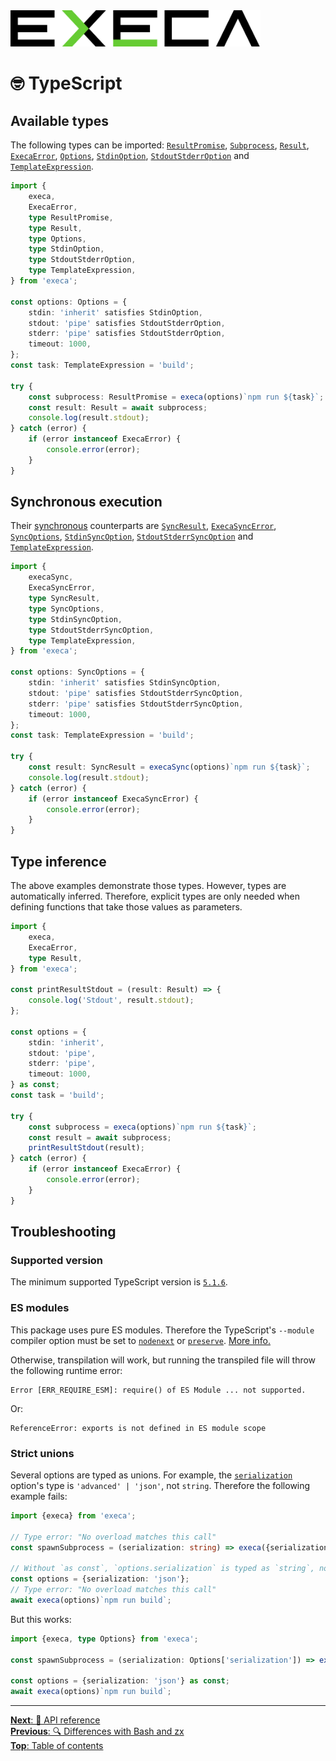 <picture>
	<source media="(prefers-color-scheme: dark)" srcset="../media/logo_dark.svg">
	<img alt="execa logo" src="../media/logo.svg" width="400">
</picture>
<br>

# 🤓 TypeScript

## Available types

The following types can be imported: [`ResultPromise`](api.md#return-value), [`Subprocess`](api.md#subprocess), [`Result`](api.md#result), [`ExecaError`](api.md#execaerror), [`Options`](api.md#options), [`StdinOption`](api.md#optionsstdin), [`StdoutStderrOption`](api.md#optionsstdout) and [`TemplateExpression`](api.md#execacommand).

```ts
import {
	execa,
	ExecaError,
	type ResultPromise,
	type Result,
	type Options,
	type StdinOption,
	type StdoutStderrOption,
	type TemplateExpression,
} from 'execa';

const options: Options = {
	stdin: 'inherit' satisfies StdinOption,
	stdout: 'pipe' satisfies StdoutStderrOption,
	stderr: 'pipe' satisfies StdoutStderrOption,
	timeout: 1000,
};
const task: TemplateExpression = 'build';

try {
	const subprocess: ResultPromise = execa(options)`npm run ${task}`;
	const result: Result = await subprocess;
	console.log(result.stdout);
} catch (error) {
	if (error instanceof ExecaError) {
		console.error(error);
	}
}
```

## Synchronous execution

Their [synchronous](#synchronous-execution) counterparts are [`SyncResult`](api.md#result), [`ExecaSyncError`](api.md#execasyncerror), [`SyncOptions`](api.md#options), [`StdinSyncOption`](api.md#optionsstdin), [`StdoutStderrSyncOption`](api.md#optionsstdout) and [`TemplateExpression`](api.md#execacommand).

```ts
import {
	execaSync,
	ExecaSyncError,
	type SyncResult,
	type SyncOptions,
	type StdinSyncOption,
	type StdoutStderrSyncOption,
	type TemplateExpression,
} from 'execa';

const options: SyncOptions = {
	stdin: 'inherit' satisfies StdinSyncOption,
	stdout: 'pipe' satisfies StdoutStderrSyncOption,
	stderr: 'pipe' satisfies StdoutStderrSyncOption,
	timeout: 1000,
};
const task: TemplateExpression = 'build';

try {
	const result: SyncResult = execaSync(options)`npm run ${task}`;
	console.log(result.stdout);
} catch (error) {
	if (error instanceof ExecaSyncError) {
		console.error(error);
	}
}
```

## Type inference

The above examples demonstrate those types. However, types are automatically inferred. Therefore, explicit types are only needed when defining functions that take those values as parameters.

```ts
import {
	execa,
	ExecaError,
	type Result,
} from 'execa';

const printResultStdout = (result: Result) => {
	console.log('Stdout', result.stdout);
};

const options = {
	stdin: 'inherit',
	stdout: 'pipe',
	stderr: 'pipe',
	timeout: 1000,
} as const;
const task = 'build';

try {
	const subprocess = execa(options)`npm run ${task}`;
	const result = await subprocess;
	printResultStdout(result);
} catch (error) {
	if (error instanceof ExecaError) {
		console.error(error);
	}
}
```

## Troubleshooting

### Supported version

The minimum supported TypeScript version is [`5.1.6`](https://github.com/microsoft/TypeScript/releases/tag/v5.1.6).

### ES modules

This package uses pure ES modules. Therefore the TypeScript's `--module` compiler option must be set to [`nodenext`](https://www.typescriptlang.org/docs/handbook/modules/reference.html#node16-nodenext) or [`preserve`](https://www.typescriptlang.org/docs/handbook/modules/reference.html#preserve). [More info.](https://gist.github.com/sindresorhus/a39789f98801d908bbc7ff3ecc99d99c)

Otherwise, transpilation will work, but running the transpiled file will throw the following runtime error:

```
Error [ERR_REQUIRE_ESM]: require() of ES Module ... not supported.
```

Or:

```
ReferenceError: exports is not defined in ES module scope
```

### Strict unions

Several options are typed as unions. For example, the [`serialization`](api.md#optionsserialization) option's type is `'advanced' | 'json'`, not `string`. Therefore the following example fails:

```ts
import {execa} from 'execa';

// Type error: "No overload matches this call"
const spawnSubprocess = (serialization: string) => execa({serialization})`npm run build`;

// Without `as const`, `options.serialization` is typed as `string`, not `'json'`
const options = {serialization: 'json'};
// Type error: "No overload matches this call"
await execa(options)`npm run build`;
```

But this works:

```ts
import {execa, type Options} from 'execa';

const spawnSubprocess = (serialization: Options['serialization']) => execa({serialization})`npm run build`;

const options = {serialization: 'json'} as const;
await execa(options)`npm run build`;
```

<hr>

[**Next**: 📔 API reference](api.md)\
[**Previous**: 🔍 Differences with Bash and zx](bash.md)\
[**Top**: Table of contents](../readme.md#documentation)
